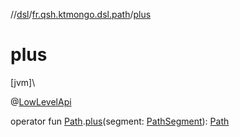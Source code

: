 //[dsl](../../index.md)/[fr.qsh.ktmongo.dsl.path](index.md)/[plus](plus.md)

# plus

[jvm]\

@[LowLevelApi](../fr.qsh.ktmongo.dsl/-low-level-api/index.md)

operator fun [Path](-path/index.md).[plus](plus.md)(segment: [PathSegment](-path-segment/index.md)): [Path](-path/index.md)

